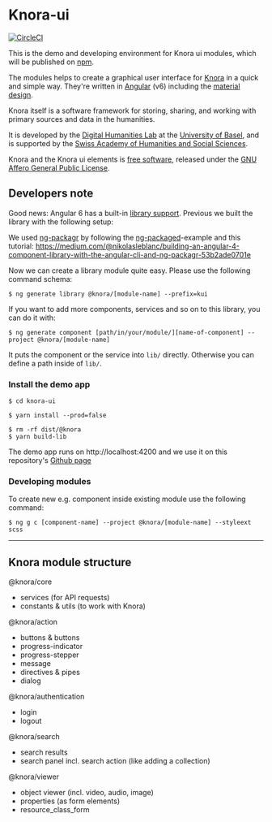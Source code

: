 # Knora-ui

[![CircleCI](https://circleci.com/gh/dhlab-basel/Knora-ui/tree/wip%2Fcore-module-tests.svg?style=svg)](https://circleci.com/gh/dhlab-basel/Knora-ui/tree/wip%2Fcore-module-tests)

This is the demo and developing environment for Knora ui modules, which will be published on [npm](https://www.npmjs.com/~knora).

The modules helps to create a graphical user interface for [Knora](https://knora.org) in a quick and simple way. They're written in [Angular](https://angular.io) (v6) including the [material design](https://material.angular.io).

Knora itself is a software framework for storing, sharing, and working with primary sources and data in the humanities.

It is developed by the [Digital Humanities Lab](http://dhlab.unibas.ch/) at the [University of Basel](https://unibas.ch/en.html), and is supported by the [Swiss Academy of Humanities and Social Sciences](http://www.sagw.ch/en/sagw.html).

Knora and the Knora ui elements is [free software](http://www.gnu.org/philosophy/free-sw.en.html), released under the [GNU Affero General Public License](http://www.gnu.org/licenses/agpl-3.0.en.html).


## Developers note
Good news: Angular 6 has a built-in [library support](https://github.com/angular/angular-cli/wiki/stories-create-library). Previous we built the library with the following setup:

We used [ng-packagr](https://github.com/dherges/ng-packagr) by following the [ng-packaged](https://github.com/dherges/ng-packaged)-example and this tutorial: https://medium.com/@nikolasleblanc/building-an-angular-4-component-library-with-the-angular-cli-and-ng-packagr-53b2ade0701e

Now we can create a library module quite easy. Please use the following command schema:

`$ ng generate library @knora/[module-name] --prefix=kui`

If you want to add more components, services and so on to this library, you can do it with:

`$ ng generate component [path/in/your/module/][name-of-component] --project @knora/[module-name]`

It puts the component or the service into `lib/` directly. Otherwise you can define a path inside of `lib/`.

### Install the demo app

```
$ cd knora-ui

$ yarn install --prod=false

$ rm -rf dist/@knora
$ yarn build-lib
```

The demo app runs on http://localhost:4200 and we use it on this repository's [Github page](https://dhlab-basel.github.io/Knora-ui)

### Developing modules

To create new e.g. component inside existing module use the following command:

`$ ng g c [component-name] --project @knora/[module-name] --styleext scss`

---

## Knora module structure

@knora/core
<!-- ![npm (scoped)](https://img.shields.io/npm/v/@knora/core.svg) -->
* services (for API requests)
* constants & utils (to work with Knora)

@knora/action
<!-- ![npm (scoped)](https://img.shields.io/npm/v/@knora/action.svg) -->
* buttons & buttons
* progress-indicator
* progress-stepper
* message
* directives & pipes
* dialog

@knora/authentication
<!-- ![npm (scoped)](https://img.shields.io/npm/v/@knora/authentication.svg) -->
* login
* logout

@knora/search
<!-- ![npm (scoped)](https://img.shields.io/npm/v/@knora/search.svg) -->
* search results
* search panel incl. search action (like adding a collection)

@knora/viewer
<!-- ![npm (scoped)](https://img.shields.io/npm/v/@knora/viewer.svg) -->
* object viewer (incl. video, audio, image)
* properties (as form elements)
* resource_class_form

<!--
@knora/admin
<!-- ![npm (scoped)](https://img.shields.io/npm/v/@knora/admin.svg) --
* project (incl. ontology-editor)
* system
* user
* dashboard
* ontology_form incl. resource-class-form (new-/edit-resource-class)
* project_form
* user_form
* list_form

-->
